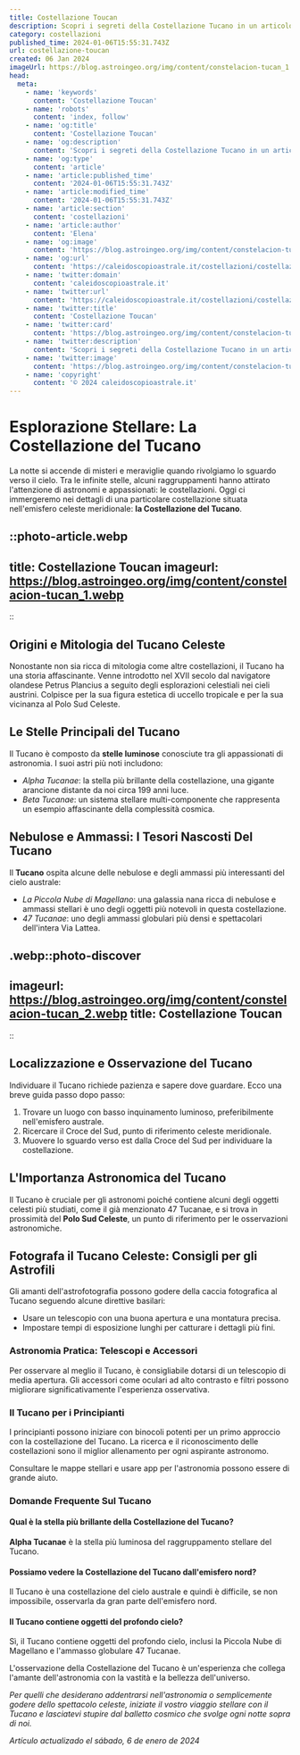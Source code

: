 ```yaml
---
title: Costellazione Toucan
description: Scopri i segreti della Costellazione Tucano in un articolo avvincente. Astronomia e miti si fondono! #CostellazioneTucano #Astronomia
category: costellazioni
published_time: 2024-01-06T15:55:31.743Z
url: costellazione-toucan
created: 06 Jan 2024
imageUrl: https://blog.astroingeo.org/img/content/constelacion-tucan_1.webp
head:
  meta:
    - name: 'keywords'
      content: 'Costellazione Toucan'
    - name: 'robots'
      content: 'index, follow'
    - name: 'og:title'
      content: 'Costellazione Toucan'
    - name: 'og:description'
      content: 'Scopri i segreti della Costellazione Tucano in un articolo avvincente. Astronomia e miti si fondono! #CostellazioneTucano #Astronomia'
    - name: 'og:type'
      content: 'article'
    - name: 'article:published_time'
      content: '2024-01-06T15:55:31.743Z'
    - name: 'article:modified_time'
      content: '2024-01-06T15:55:31.743Z'
    - name: 'article:section'
      content: 'costellazioni'
    - name: 'article:author'
      content: 'Elena'
    - name: 'og:image'
      content: 'https://blog.astroingeo.org/img/content/constelacion-tucan_1.webp'
    - name: 'og:url'
      content: 'https://caleidoscopioastrale.it/costellazioni/costellazione-toucan'
    - name: 'twitter:domain'
      content: 'caleidoscopioastrale.it'
    - name: 'twitter:url'
      content: 'https://caleidoscopioastrale.it/costellazioni/costellazione-toucan'
    - name: 'twitter:title'
      content: 'Costellazione Toucan'
    - name: 'twitter:card'
      content: 'https://blog.astroingeo.org/img/content/constelacion-tucan_1.webp'
    - name: 'twitter:description'
      content: 'Scopri i segreti della Costellazione Tucano in un articolo avvincente. Astronomia e miti si fondono! #CostellazioneTucano #Astronomia'
    - name: 'twitter:image'
      content: 'https://blog.astroingeo.org/img/content/constelacion-tucan_1.webp'
    - name: 'copyright'
      content: '© 2024 caleidoscopioastrale.it'
---
```

# Esplorazione Stellare: La Costellazione del Tucano

La notte si accende di misteri e meraviglie quando rivolgiamo lo sguardo verso il cielo. Tra le infinite stelle, alcuni raggruppamenti hanno attirato l'attenzione di astronomi e appassionati: le costellazioni. Oggi ci immergeremo nei dettagli di una particolare costellazione situata nell'emisfero celeste meridionale: **la Costellazione del Tucano**.

::photo-article.webp
---
title: Costellazione Toucan
imageurl: https://blog.astroingeo.org/img/content/constelacion-tucan_1.webp
---
::

## Origini e Mitologia del Tucano Celeste
Nonostante non sia ricca di mitologia come altre costellazioni, il Tucano ha una storia affascinante. Venne introdotto nel XVII secolo dal navigatore olandese Petrus Plancius a seguito degli esplorazioni celestiali nei cieli austrini. Colpisce per la sua figura estetica di uccello tropicale e per la sua vicinanza al Polo Sud Celeste.

## Le Stelle Principali del Tucano
Il Tucano è composto da **stelle luminose** conosciute tra gli appassionati di astronomia. I suoi astri più noti includono:

- *Alpha Tucanae*: la stella più brillante della costellazione, una gigante arancione distante da noi circa 199 anni luce.
- *Beta Tucanae*: un sistema stellare multi-componente che rappresenta un esempio affascinante della complessità cosmica.

## Nebulose e Ammassi: I Tesori Nascosti Del Tucano
Il **Tucano** ospita alcune delle nebulose e degli ammassi più interessanti del cielo australe:

- *La Piccola Nube di Magellano*: una galassia nana ricca di nebulose e ammassi stellari è uno degli oggetti più notevoli in questa costellazione.
- *47 Tucanae*: uno degli ammassi globulari più densi e spettacolari dell'intera Via Lattea.

.webp::photo-discover
---
imageurl: https://blog.astroingeo.org/img/content/constelacion-tucan_2.webp
title: Costellazione Toucan
---
::

## Localizzazione e Osservazione del Tucano
Individuare il Tucano richiede pazienza e sapere dove guardare. Ecco una breve guida passo dopo passo:

1. Trovare un luogo con basso inquinamento luminoso, preferibilmente nell'emisfero australe.
2. Ricercare il Croce del Sud, punto di riferimento celeste meridionale.
3. Muovere lo sguardo verso est dalla Croce del Sud per individuare la costellazione.

## L'Importanza Astronomica del Tucano
Il Tucano è cruciale per gli astronomi poiché contiene alcuni degli oggetti celesti più studiati, come il già menzionato 47 Tucanae, e si trova in prossimità del **Polo Sud Celeste**, un punto di riferimento per le osservazioni astronomiche.

## Fotografa il Tucano Celeste: Consigli per gli Astrofili
Gli amanti dell'astrofotografia possono godere della caccia fotografica al Tucano seguendo alcune direttive basilari:

- Usare un telescopio con una buona apertura e una montatura precisa.
- Impostare tempi di esposizione lunghi per catturare i dettagli più fini.

### **Astronomia Pratica: Telescopi e Accessori**
Per osservare al meglio il Tucano, è consigliabile dotarsi di un telescopio di media apertura. Gli accessori come oculari ad alto contrasto e filtri possono migliorare significativamente l'esperienza osservativa.

### **Il Tucano per i Principianti**
I principianti possono iniziare con binocoli potenti per un primo approccio con la costellazione del Tucano. La ricerca e il riconoscimento delle costellazioni sono il miglior allenamento per ogni aspirante astronomo.

Consultare le mappe stellari e usare app per l'astronomia possono essere di grande aiuto.

### **Domande Frequente Sul Tucano**

#### Qual è la stella più brillante della Costellazione del Tucano?
**Alpha Tucanae** è la stella più luminosa del raggruppamento stellare del Tucano.

#### Possiamo vedere la Costellazione del Tucano dall'emisfero nord?
Il Tucano è una costellazione del cielo australe e quindi è difficile, se non impossibile, osservarla da gran parte dell'emisfero nord.

#### Il Tucano contiene oggetti del profondo cielo?
Sì, il Tucano contiene oggetti del profondo cielo, inclusi la Piccola Nube di Magellano e l'ammasso globulare 47 Tucanae.

L'osservazione della Costellazione del Tucano è un'esperienza che collega l'amante dell'astronomia con la vastità e la bellezza dell'universo. 

*Per quelli che desiderano addentrarsi nell'astronomia o semplicemente godere dello spettacolo celeste, iniziate il vostro viaggio stellare con il Tucano e lasciatevi stupire dal balletto cosmico che svolge ogni notte sopra di noi.*

_Artículo actualizado el sábado, 6 de enero de 2024_
